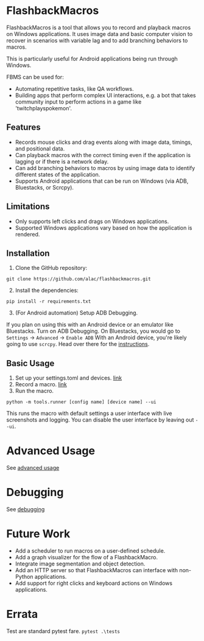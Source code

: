 # FlashbackMacros

FlashbackMacros is a tool that allows you to record and playback macros on Windows applications. It uses image data and basic computer vision to recover in scenarios with variable lag and to add branching behaviors to macros.

This is particularly useful for Android applications being run through Windows.

FBMS can be used for:
* Automating repetitive tasks, like QA workflows.
* Building apps that perform complex UI interactions, e.g. a bot that takes community input to perform actions in a game like 'twitchplayspokemon'.

## Features

* Records mouse clicks and drag events along with image data, timings, and positional data.
* Can playback macros with the correct timing even if the application is lagging or if there is a network delay.
* Can add branching behaviors to macros by using image data to identify different states of the application.
* Supports Android applications that can be run on Windows (via ADB, Bluestacks, or Scrcpy).

## Limitations

* Only supports left clicks and drags on Windows applications.
* Supported Windows applications vary based on how the application is rendered. 

## Installation

1. Clone the GitHub repository:

```
git clone https://github.com/alac/flashbackmacros.git
```

2. Install the dependencies:

```
pip install -r requirements.txt
```

3. (For Android automation) Setup ADB Debugging.

If you plan on using this with an Android device or an emulator like Bluestacks. Turn on ADB Debugging.
On Bluestacks, you would go to `Settings` -> `Advanced` -> `Enable ADB`
With an Android device, you're likely going to use `scrcpy`. Head over there for the [instructions](https://github.com/Genymobile/scrcpy#prerequisites).


## Basic Usage
1. Set up your settings.toml and devices. [link](docs/settings_device_configs.md)
2. Record a macro. [link](docs/macro_recording.md)
3. Run the macro.
```
python -m tools.runner [config name] [device name] --ui
```
This runs the macro with default settings a user interface with live screenshots and logging. You can disable the user interface by leaving out `--ui`.


# Advanced Usage
See [advanced usage](docs/advanced_usage.md)

# Debugging
See [debugging](docs/debugging.md)

# Future Work

* Add a scheduler to run macros on a user-defined schedule.
* Add a graph visualizer for the flow of a FlashbackMacro.
* Integrate image segmentation and object detection.
* Add an HTTP server so that FlashbackMacros can interface with non-Python applications.
* Add support for right clicks and keyboard actions on Windows applications.

# Errata

Test are standard pytest fare.
`pytest .\tests`